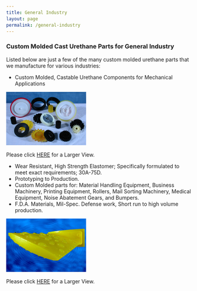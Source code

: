 ```yaml
---
title: General Industry
layout: page
permalink: /general-industry
---
```


### Custom Molded Cast Urethane Parts for General Industry

Listed below are just a few of the many custom molded urethane parts that we manufacture for various industries:

- Custom Molded, Castable Urethane Components for Mechanical Applications

![Custom Molded Machine Gears](img/SeGEARS.jpg)

Please click [HERE](img/eGEARS.jpg) for a Larger View.

- Wear Resistant, High Strength Elastomer; Specifically formulated to meet exact requirements; 30A-75D.
- Prototyping to Production.
- Custom Molded parts for: Material Handling Equipment, Business Machinery, Printing Equipment, Rollers, Mail Sorting Machinery, Medical Equipment, Noise Abatement Gears, and Bumpers.
- F.D.A. Materials, Mil-Spec. Defense work, Short run to high volume production.


![Aquatic Urethane Submarine Fin](img/FIN3X2.jpg)

Please click [HERE](img/FIN6X4.jpg) for a Larger View.